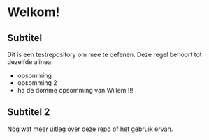 # Welkom!

## Subtitel

Dit is een testrepository om mee te oefenen.
Deze regel behoort tot dezelfde alinea.

- opsomming
- opsomming 2
- ha de domme opsomming van Willem !!!

## Subtitel 2

Nog wat meer uitleg over deze repo of 
het gebruik ervan.
